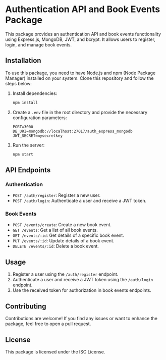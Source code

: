
# Authentication API and Book Events Package

This package provides an authentication API and book events functionality using Express.js, MongoDB, JWT, and bcrypt. It allows users to register, login, and manage book events.

## Installation

To use this package, you need to have Node.js and npm (Node Package Manager) installed on your system. Clone this repository and follow the steps below:

1. Install dependencies:
   ```bash
   npm install
   ```

2. Create a `.env` file in the root directory and provide the necessary configuration parameters:
   ```
   PORT=3000
   DB_URI=mongodb://localhost:27017/auth_express_mongodb
   JWT_SECRET=mysecretkey
   ```

3. Run the server:
   ```bash
   npm start
   ```

## API Endpoints

### Authentication

- `POST /auth/register`: Register a new user.
- `POST /auth/login`: Authenticate a user and receive a JWT token.

### Book Events

- `POST /events/create`: Create a new book event.
- `GET /events`: Get a list of all book events.
- `GET /events/:id`: Get details of a specific book event.
- `PUT /events/:id`: Update details of a book event.
- `DELETE /events/:id`: Delete a book event.

## Usage

1. Register a user using the `/auth/register` endpoint.
2. Authenticate a user and receive a JWT token using the `/auth/login` endpoint.
3. Use the received token for authorization in book events endpoints.

## Contributing

Contributions are welcome! If you find any issues or want to enhance the package, feel free to open a pull request.

## License

This package is licensed under the ISC License.
```

